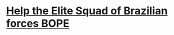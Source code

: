 # [Help the Elite Squad of Brazilian forces BOPE](https://www.codewars.com/kata/help-the-elite-squad-of-brazilian-forces-bope/)
